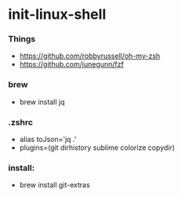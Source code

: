 # init-linux-shell

### Things
* https://github.com/robbyrussell/oh-my-zsh
* https://github.com/junegunn/fzf

### brew
* brew install jq


### .zshrc
* alias toJson='jq .'
* plugins=(git dirhistory sublime colorize copydir)

### install:
* brew install git-extras
